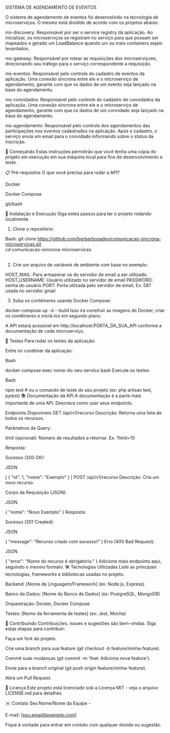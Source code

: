 SISTEMA DE AGENDAMENTO DE EVENTOS

O sistema de agendamento de eventos foi desenvolvido na tecnologia de microserviços. O mesmo está dividido de acordo com os projetos abaixo:

  ms-discovery: Responsável por ser o service registry da aplicação. Ao inicializar, os microserviços se registram no serviço para que possam ser mapeados
  e gerado um LoadBalance quando um ou mais containers sejam levantados.

  ms-gateway: Responsável por rotear as requisições dos microserviçoes, direcionando seu tráfego para o serviço correspondente a requisição.

  ms-eventos: Responsável pelo controle do cadastro de eventos da aplicação. Uma conexão síncrona entre ele e o microserviço de agendamento, garante com que
  os dados de um evento seja lançado na base do agendamento.

  ms-convidados: Responsável pelo controle do cadastro de convidados da aplicação. Uma conexão síncrona entre ele e o microserviço de agendamento, garante com que
  os dados de um convidado seja lançado na base do agendamento.

  ms-agendamento: Responsável pelo controle dos agendamentos das participações nos eventos cadastrados na aplicação. Após o cadastro, o serviço envia um email para o convidado
  informando sobre o status da inscrição.

🚀 Começando
Estas instruções permitirão que você tenha uma cópia do projeto em execução em sua máquina local para fins de desenvolvimento e teste.

📋 Pré-requisitos
O que você precisa para rodar a API?

Docker

Docker Compose

git/bash

🔧 Instalação e Execução
Siga estes passos para ter o projeto rodando localmente.

1) Clone o repositório:

Bash:
git clone https://github.com/bgrbarbosadev/comunicacao-sincrona-microservices.git </br>
cd comunicacao-sincrona-microservices </br></br>

2) Crie um arquivo de variáveis de ambiente com base no exemplo:

HOST_MAIL: Para armazenar os do servidor de email a ser utilizado.
HOST_USERNAME: Usuário utilizado no servidor de email
PASSWORD: senha do usuário
PORT: Porta utilzada pelo servidor de email, Ex: 587 usada no servidor gmail

3) Suba os contêineres usando Docker Compose:

docker-compose up -d --build
Isso irá construir as imagens do Docker, criar os contêineres e iniciá-los em segundo plano.

A API estará acessível em http://localhost:PORTA_DA_SUA_API conforme a documentação de cada microserviço.

🧪 Testes
Para rodar os testes da aplicação:

Entre no contêiner da aplicação:

Bash

docker-compose exec nome-do-seu-servico bash
Execute os testes:

Bash

npm test # ou o comando de teste do seu projeto (ex: php artisan test, pytest)
📚 Documentação da API
A documentação é a parte mais importante de uma API. Descreva como usar seus endpoints.

Endpoints Disponíveis
GET /api/v1/recurso
Descrição: Retorna uma lista de todos os recursos.

Parâmetros de Query:

limit (opcional): Número de resultados a retornar. Ex: ?limit=10

Resposta:

Sucesso (200 OK):

JSON

[
  {
    "id": 1,
    "nome": "Exemplo"
  }
]
POST /api/v1/recurso
Descrição: Cria um novo recurso.

Corpo da Requisição (JSON):

JSON

{
  "nome": "Novo Exemplo"
}
Resposta:

Sucesso (201 Created):

JSON

{
  "message": "Recurso criado com sucesso!"
}
Erro (400 Bad Request):

JSON

{
  "error": "Nome do recurso é obrigatório."
}
Adicione mais endpoints aqui, seguindo o mesmo formato.
🛠️ Tecnologias Utilizadas
Liste as principais tecnologias, frameworks e bibliotecas usadas no projeto.

Backend: [Nome da Linguagem/Framework] (ex: Node.js, Express)

Banco de Dados: [Nome do Banco de Dados] (ex: PostgreSQL, MongoDB)

Orquestração: Docker, Docker Compose

Testes: [Nome da ferramenta de testes] (ex: Jest, Mocha)

🤝 Contribuindo
Contribuições, issues e sugestões são bem-vindas. Siga estas etapas para contribuir:

Faça um fork do projeto.

Crie uma branch para sua feature (git checkout -b feature/minha-feature).

Commit suas mudanças (git commit -m 'feat: Adiciona nova feature').

Envie para a branch original (git push origin feature/minha-feature).

Abra um Pull Request.

📝 Licença
Este projeto está licenciado sob a Licença MIT - veja o arquivo LICENSE.md para detalhes.

✉️ Contato
Seu Nome/Nome da Equipe - 

E-mail: [seu.email@exemplo.com]

Fique à vontade para entrar em contato com qualquer dúvida ou sugestão.
